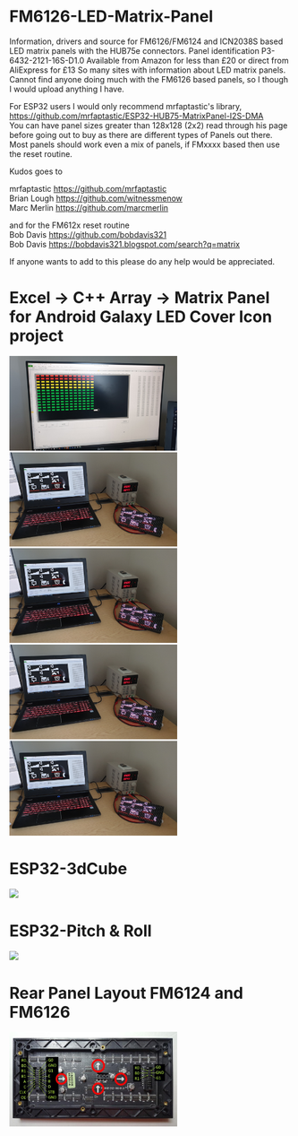 # FM6126-LED-Matrix-Panel

Information, drivers and source for FM6126/FM6124 and ICN2038S based LED matrix panels with the HUB75e connectors.
Panel identification P3-6432-2121-16S-D1.0
Available from Amazon for less than £20 or direct from AliExpress for £13
So many sites with information about LED matrix panels. Cannot find anyone doing much with the FM6126 based panels, so I though I would upload anything I have.

For ESP32 users I would only recommend mrfaptastic's library,  
https://github.com/mrfaptastic/ESP32-HUB75-MatrixPanel-I2S-DMA  
You can have panel sizes greater than 128x128 (2x2) read through his page before going out to buy as there are different types of 
Panels out there. Most panels should work even a mix of panels, if FMxxxx based then use the reset routine.

Kudos goes to 

mrfaptastic https://github.com/mrfaptastic  
Brian Lough https://github.com/witnessmenow  
Marc Merlin https://github.com/marcmerlin  

and for the FM612x reset routine  
Bob Davis   https://github.com/bobdavis321   
Bob Davis   https://bobdavis321.blogspot.com/search?q=matrix     


If anyone wants to add to this please do any help would be appreciated.

# Excel -> C++ Array -> Matrix Panel for Android Galaxy LED Cover Icon project

<img src="https://github.com/Galaxy-Man/FM6126-FM6124-LED-DMD/blob/master/20200404_145121_resized.jpg" width="300">  
<img src="https://raw.githubusercontent.com/Galaxy-Man/FM6126-FM6124-LED-DMD/master/20200412_080117_resized_1.jpg" width="300"> 

 <div class="row">
  <div class="column">
    <img src="https://raw.githubusercontent.com/Galaxy-Man/FM6126-FM6124-LED-DMD/master/20200412_080117_resized_1.jpg" alt="Snow" width="300">
  </div>
  <div class="column">
    <img src="https://raw.githubusercontent.com/Galaxy-Man/FM6126-FM6124-LED-DMD/master/20200412_080117_resized_1.jpg" alt="Forest" width="300">
  </div>
  <div class="column">
    <img src="https://raw.githubusercontent.com/Galaxy-Man/FM6126-FM6124-LED-DMD/master/20200412_080117_resized_1.jpg" alt="Mountains" width="300">
  </div>
</div> 


# ESP32-3dCube

<img src="https://github.com/Galaxy-Man/The-Cube/blob/main/ESP323dCube.gif" width="300">  

# ESP32-Pitch & Roll

<img src="https://github.com/Galaxy-Man/The-Cube/blob/main/mpu6050pitchRoll.gif" width="300">  

# Rear Panel Layout FM6124 and FM6126

<img src="https://raw.githubusercontent.com/Galaxy-Man/FM6126-FM6124-LED-DMD/master/RGBMatrix32x64.jpg" width="300">  




